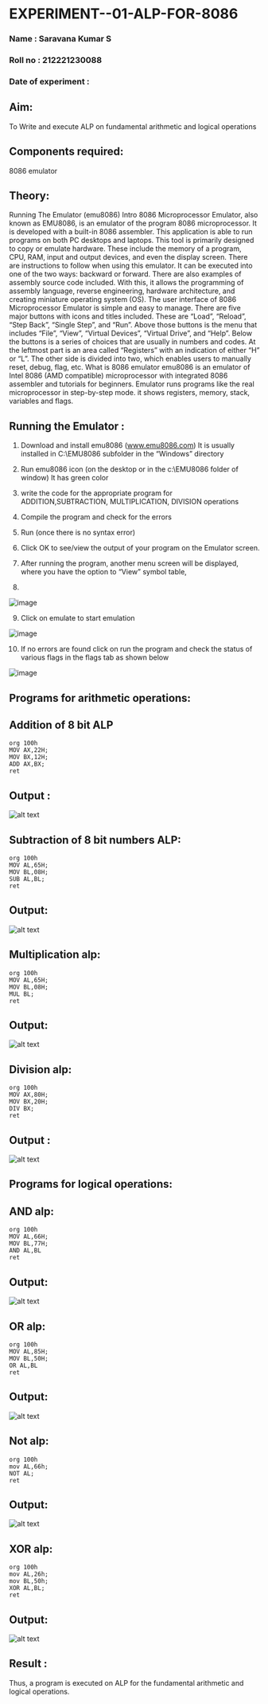 # EXPERIMENT--01-ALP-FOR-8086
### Name : Saravana Kumar S
### Roll no : 212221230088
### Date of experiment :


## Aim: 
To Write and execute ALP on fundamental arithmetic and logical operations
## Components required: 
8086  emulator 
## Theory:
Running The Emulator (emu8086) Intro 8086 Microprocessor Emulator, also known as EMU8086, is an emulator of the program 8086 microprocessor. It is developed with a built-in 8086 assembler. This application is able to run programs on both PC desktops and laptops. This tool is primarily designed to copy or emulate hardware. These include the memory of a program, CPU, RAM, input and output devices, and even the display screen. There are instructions to follow when using this emulator. It can be executed into one of the two ways: backward or forward. There are also examples of assembly source code included. With this, it allows the programming of assembly language, reverse engineering, hardware architecture, and creating miniature operating system (OS). The user interface of 8086 Microprocessor Emulator is simple and easy to manage. There are five major buttons with icons and titles included. These are “Load”, “Reload”, “Step Back”, “Single Step”, and “Run”. Above those buttons is the menu that includes “File”, “View”, “Virtual Devices”, “Virtual Drive”, and “Help”. Below the buttons is a series of choices that are usually in numbers and codes. At the leftmost part is an area called “Registers” with an indication of either “H” or “L”. The other side is divided into two, which enables users to manually reset, debug, flag, etc. What is 8086 emulator emu8086 is an emulator of Intel 8086 (AMD compatible) microprocessor with integrated 8086 assembler and tutorials for beginners. Emulator runs programs like the real microprocessor in step-by-step mode. it shows registers, memory, stack, variables and flags.


 ## Running the Emulator :
1.	Download and install emu8086 (www.emu8086.com) It is usually installed in C:\EMU8086 subfolder in the “Windows” directory
2.	  Run  emu8086 icon (on the desktop or in the c:\EMU8086 folder of window) It has green color 
 
 
3. write the code for the appropriate program for ADDITION,SUBTRACTION, MULTIPLICATION,  DIVISION operations 

4.	 Compile the program and check for the errors 
5.	Run (once there is no syntax error) 

6.	Click OK to see/view the output of your program on the Emulator screen. 


7.	After running the program, another menu screen will be displayed, where you have the option to “View” symbol table,
8.	 

![image](https://user-images.githubusercontent.com/36288975/189273263-d65baae9-4b8f-4723-afb3-c0ffa4052b04.png)

9.	Click on emulate to start emulation 

![image](https://user-images.githubusercontent.com/36288975/189273273-9bb36ec1-e2e8-4892-8d35-37707332bfdc.png)

10.	If no errors are found click on run the program and check the status of various flags in the flags tab as shown below 

![image](https://user-images.githubusercontent.com/36288975/189273277-113a2a33-4a40-4ff8-95a5-ecd3a1f504fe.png)

## Programs for arithmetic  operations:

## Addition  of 8 bit ALP 
```
org 100h
MOV AX,22H;
MOV BX,12H;
ADD AX,BX;
ret

```
## Output :
![alt text](image-17.png)
 
## Subtraction of 8 bit numbers  ALP:
```
org 100h
MOV AL,65H;
MOV BL,08H;
SUB AL,BL;         
ret
```
 
## Output:
![alt text](image-18.png)

## Multiplication alp:
```
org 100h
MOV AL,65H;
MOV BL,08H;
MUL BL;
ret
```
 ## Output:
![alt text](image-19.png)


## Division alp:
```
org 100h
MOV AX,80H;
MOV BX,20H;
DIV BX;
ret
```

## Output :
![alt text](image-20.png)

## Programs for logical operations:

## AND alp:
```
org 100h
MOV AL,66H;
MOV BL,77H;
AND AL,BL
ret
```
## Output:
![alt text](image-16.png)

## OR alp:
```
org 100h
MOV AL,85H;
MOV BL,50H;
OR AL,BL
ret
```
## Output:
![alt text](image-13.png)

## Not alp:
```
org 100h
mov AL,66h;
NOT AL;
ret
```
## Output:
![alt text](image-14.png)

## XOR alp:
```
org 100h
mov AL,26h;
mov BL,50h;
XOR AL,BL;
ret
```
## Output:
![alt text](image-15.png)

## Result :
Thus, a program is executed on ALP for the fundamental arithmetic and logical operations.








